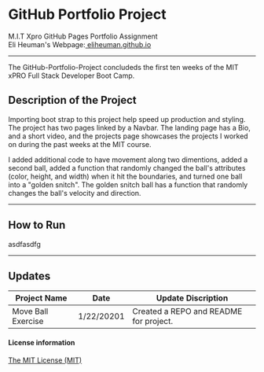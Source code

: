 # GitHub Portfolio Project
M.I.T Xpro GitHub Pages Portfolio Assignment<br>
Eli Heuman's Webpage:<a href=https://eliheuman.github.io> eliheuman.github.io</a>
___

The GitHub-Portfolio-Project concludeds the first ten weeks of the MIT xPRO Full Stack Developer Boot Camp.

## Description of the Project 
Importing boot strap to this project help speed up production and styling.  The project has two pages linked by a Navbar. The landing page has a Bio, and a short video, and the projects page showcases the projects I worked on during the past weeks at the MIT course.

I added additional code to have movement along two dimentions, added a second ball, added a function that randomly changed the ball's attributes (color, height, and width) when it hit the boundaries, and turned one ball into a "golden snitch". The golden snitch ball has a function that randomly changes the ball's velocity and direction. 
___
## How to Run
asdfasdfg
___
## Updates

Project Name | Date | Update Discription
-------------|------|--------------------
Move Ball Exercise | 1/22/20201 | Created a REPO and README for project.

#### License information

<a href="http://eliheuman.github.io/License.txt">The MIT License (MIT)</a>
